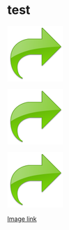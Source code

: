 test
====

![Test Image](images/test.png)

![Alt text](images/test.png "Optional title1")

![](/images/test.png "Optional title2")

[Image link](images/test.png)